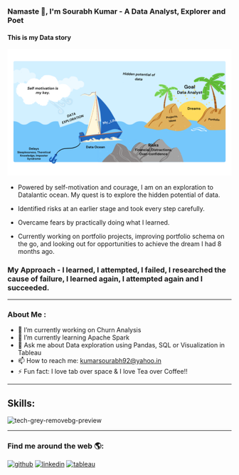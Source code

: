 ### Namaste 🙏, I'm Sourabh Kumar - A Data Analyst, Explorer and Poet
#### This is my Data story
![This is my Data story](https://github.com/sou7500/sou7500/blob/main/Data%20Analyst.png)

* Powered by self-motivation and courage, I am on an exploration to Datalantic ocean. My quest is to explore the hidden potential of data.

* Identified risks at an earlier stage and took every step carefully.

* Overcame fears by practically doing what I learned.

* Currently working on portfolio projects, improving portfolio schema on the go, and looking out for opportunities to achieve the dream I had 8 months ago.

### My Approach -  I learned, I attempted, I failed, I researched the cause of failure, I learned again, I attempted again and I succeeded.

----

### About Me :

- 🔭 I’m currently working on Churn Analysis 
- 🌱 I’m currently learning Apache Spark 
- 💬 Ask me about Data exploration using Pandas, SQL or Visualization in Tableau 
- 📫 How to reach me: kumarsourabh92@yahoo.in 
- ⚡ Fun fact: I love tab over space & I love Tea over Coffee!! 

-----

## Skills: 

![tech-grey-removebg-preview](https://user-images.githubusercontent.com/109259266/208537040-ff92d320-b3aa-4816-ba6f-d30d5393ad4f.png)

------




### Find me around the web 🌎: 

[<img src='https://user-images.githubusercontent.com/109259266/208538083-c823d701-9c96-40e9-8e47-af6cc03d6150.png' alt='github' height='70'>](https://github.com/Sou7500)  [<img src='https://user-images.githubusercontent.com/109259266/208538362-37ef372c-befd-4a3d-9ba1-d18f1fd2f64b.png' alt='linkedin' height='70'>](https://www.linkedin.com/in/Sou7500/)  [<img src='https://user-images.githubusercontent.com/109259266/208538650-8628eeb3-5621-4fcd-9ed8-4f8d4b2e4b0c.png' alt='tableau' height='60'>](https://public.tableau.com/app/profile/sourabh3075)  







